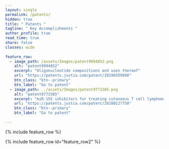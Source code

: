 ```yaml
---
layout: single
permalink: /patents/   
hidden: true
title: " Patents "
tagline: " Key Accomplishments "   
author_profile: true
read_time: true
share: false
classes: wide
    
feature_row:
  - image_path: /assets/Images/patent9994852.png
    alt: "patent9994852"
    excerpt: "Oligonucleotide compositions and uses thereof"
    url: "https://patents.justia.com/patent/20190359980"
    btn_class: "btn--primary"
    btn_label: "Go to patent"
  - image_path: ../assets/Images/patent9771585.png
    alt: "patent9771585"
    excerpt: "miR-155 inhibitors for treating cutaneous T cell lymphoma (CTCL)"
    url: "https://patents.justia.com/patent/20180127750"
    btn_class: "btn--primary"
    btn_label: "Go to patent"
 
---
```

{% include feature_row %}

{% include feature_row id="feature_row2" %}
